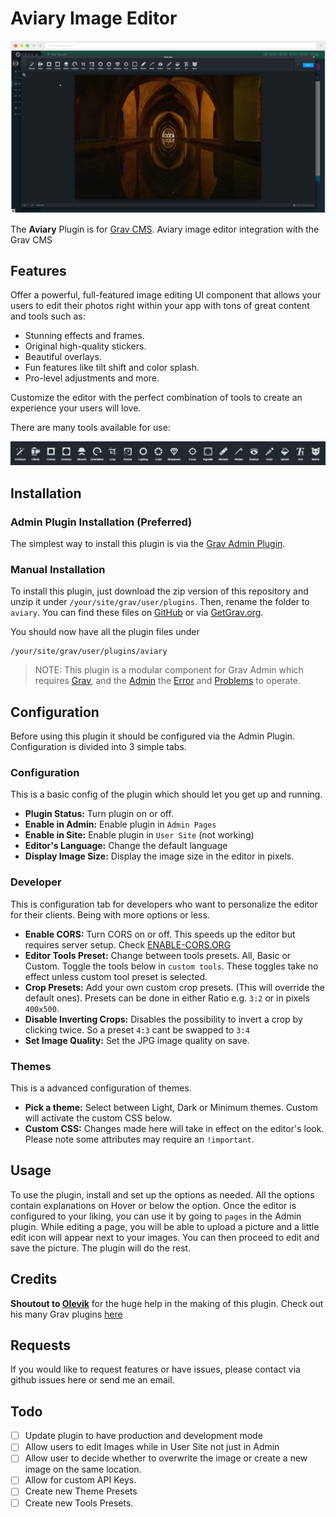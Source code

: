 # Aviary Image Editor

![Aviary](assets/readme_1.png)

The **Aviary** Plugin is for [Grav CMS](http://github.com/getgrav/grav). Aviary image editor integration with the Grav CMS

## Features

Offer a powerful, full-featured image editing UI component that allows your users to edit their photos right within your app with tons of great content and tools such as: 

- Stunning effects and frames. 
- Original high-quality stickers. 
- Beautiful overlays. 
- Fun features like tilt shift and color splash. 
- Pro-level adjustments and more. 

Customize the editor with the perfect combination of tools to create an experience your users will love.

There are many tools available for use:

![Tools](assets/readme_tools.png)
 
## Installation


### Admin Plugin Installation (Preferred)

The simplest way to install this plugin is via the [Grav Admin Plugin](https://github.com/getgrav/grav-plugin-admin).

### Manual Installation

To install this plugin, just download the zip version of this repository and unzip it under `/your/site/grav/user/plugins`. Then, rename the folder to `aviary`. You can find these files on [GitHub](https://github.com/ricardo118/grav-plugin-aviary) or via [GetGrav.org](http://getgrav.org/downloads/plugins).

You should now have all the plugin files under

    /your/site/grav/user/plugins/aviary
	
> NOTE: This plugin is a modular component for Grav Admin which requires [Grav](http://github.com/getgrav/grav), and the [Admin](https://github.com/getgrav/grav-admin-plugin)  the [Error](https://github.com/getgrav/grav-plugin-error) and [Problems](https://github.com/getgrav/grav-plugin-problems) to operate.

## Configuration

Before using this plugin it should be configured via the Admin Plugin. Configuration is divided into 3 simple tabs.

### Configuration
This is a basic config of the plugin which should let you get up and running.

 - **Plugin Status:** Turn plugin on or off.
 - **Enable in Admin:** Enable plugin in `Admin Pages`
 - **Enable in Site:** Enable plugin in `User Site` (not working)
 - **Editor's Language:** Change the default language
 - **Display Image Size:** Display the image size in the editor in pixels.

### Developer
This is configuration tab for developers who want to personalize the editor for their clients. Being with more options or less.

 - **Enable CORS:** Turn CORS on or off. This speeds up the editor but requires server setup. Check [ENABLE-CORS.ORG](http://enable-cors.org)
 - **Editor Tools Preset:** Change between tools presets. All, Basic or Custom. Toggle the tools below in `custom tools`. These toggles take no effect unless custom tool preset is selected.
 - **Crop Presets:** Add your own custom crop presets. (This will override the default ones). Presets can be done in either Ratio e.g. `3:2` or in pixels `400x500`.
 - **Disable Inverting Crops:** Disables the possibility to invert a crop by clicking twice. So a preset `4:3` cant be swapped to `3:4`
 - **Set Image Quality:** Set the JPG image quality on save.

### Themes
This is a advanced configuration of themes.

 - **Pick a theme:** Select between Light, Dark or Minimum themes. Custom will activate the custom CSS below.
 - **Custom CSS:** Changes made here will take in effect on the editor's look. Please note some attributes may require an `!important`.

## Usage

To use the plugin, install and set up the options as needed. All the options contain explanations on Hover or below the option. Once the editor is configured to your liking, you can use it by going to `pages` in the Admin plugin. While editing a page, you will be able to upload a picture and a little edit icon will appear next to your images. You can then proceed to edit and save the picture. The plugin will do the rest.

## Credits

**Shoutout to [Olevik](https://olevik.me/)** for the huge help in the making of this plugin. Check out his many Grav plugins [here](https://github.com/OleVik)

## Requests

If you would like to request features or have issues, please contact via github issues here or send me an email.

## Todo

- [ ] Update plugin to have production and development mode
- [ ] Allow users to edit Images while in User Site not just in Admin
- [ ] Allow user to decide whether to overwrite the image or create a new image on the same location.
- [ ] Allow for custom API Keys.
- [ ] Create new Theme Presets
- [ ] Create new Tools Presets.

